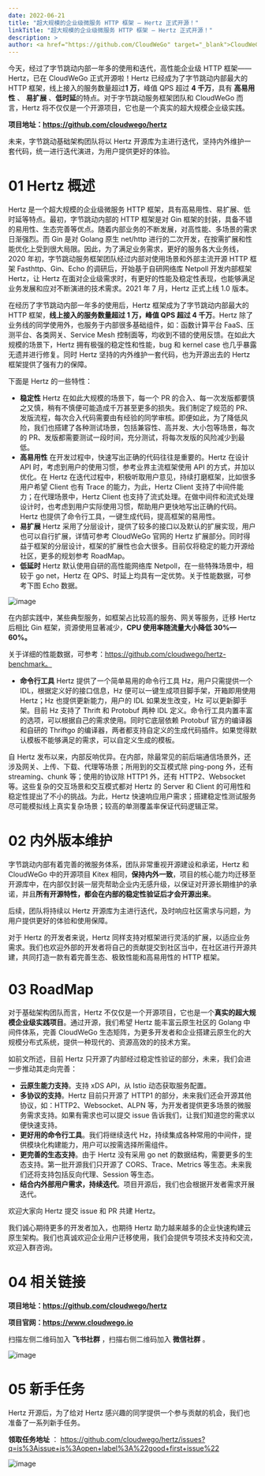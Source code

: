 ```yaml
---
date: 2022-06-21
title: "超大规模的企业级微服务 HTTP 框架 — Hertz 正式开源！"
linkTitle: "超大规模的企业级微服务 HTTP 框架 — Hertz 正式开源！"
description: >
author: <a href="https://github.com/CloudWeGo" target="_blank">CloudWeGo</a>
---
```


今天，经过了字节跳动内部一年多的使用和迭代，高性能企业级 HTTP 框架—— Hertz，已在 CloudWeGo 正式开源啦！Hertz 已经成为了字节跳动内部最大的 HTTP 框架，线上接入的服务数量超过**1 万**，峰值 QPS 超过 **4 千万**，具有 **高易用性** 、 **易扩展** 、**低时延**的特点。对于字节跳动服务框架团队和 CloudWeGo 而言，Hertz 将不仅仅是一个开源项目，它也是一个真实的超大规模企业级实践。

**项目地址：https://github.com/cloudwego/hertz**

未来，字节跳动基础架构团队将以 Hertz 开源库为主进行迭代，坚持内外维护一套代码，统一进行迭代演进，为用户提供更好的体验。

# **01 Hertz 概述**

Hertz 是一个超大规模的企业级微服务 HTTP 框架，具有高易用性、易扩展、低时延等特点。最初，字节跳动内部的 HTTP 框架是对 Gin 框架的封装，具备不错的易用性、生态完善等优点。随着内部业务的不断发展，对高性能、多场景的需求日渐强烈。而 Gin 是对 Golang 原生 net/http 进行的二次开发，在按需扩展和性能优化上受到很大局限。因此，为了满足业务需求，更好的服务各大业务线，2020 年初，字节跳动服务框架团队经过内部对使用场景和外部主流开源 HTTP 框架 Fasthttp、Gin、Echo 的调研后，开始基于自研网络库 Netpoll 开发内部框架 Hertz，让 Hertz 在面对企业级需求时，有更好的性能及稳定性表现，也能够满足业务发展和应对不断演进的技术需求。2021 年 7 月，Hertz 正式上线 1.0 版本。

在经历了字节跳动内部一年多的使用后，Hertz 框架成为了字节跳动内部最大的 HTTP 框架，**线上接入的服务数量超过 1 万，峰值 QPS 超过 4 千万**。Hertz 除了业务线的同学使用外，也服务于内部很多基础组件，如：函数计算平台 FaaS、压测平台、各类网关、Service Mesh 控制面等，均收到不错的使用反馈。在如此大规模的场景下，Hertz 拥有极强的稳定性和性能，bug 和 kernel case 也几乎暴露无遗并进行修复。同时 Hertz 坚持的内外维护一套代码，也为开源出去的 Hertz 框架提供了强有力的保障。

下面是 Hertz 的一些特性：

* **稳定性**
  Hertz 在如此大规模的场景下，每一个 PR 的合入、每一次发版都要慎之又慎，稍有不慎便可能造成千万甚至更多的损失。我们制定了规范的 PR、发版流程，每次合入代码需要由有经验的同学审核。即便如此，为了降低风险，我们也搭建了各种测试场景，包括兼容性、高并发、大小包等场景，每次的 PR、发版都需要测试一段时间，充分测试，将每次发版的风险减少到最低。
* **高易用性**
  在开发过程中，快速写出正确的代码往往是重要的。Hertz 在设计 API 时，考虑到用户的使用习惯，参考业界主流框架使用 API 的方式，并加以优化。在 Hertz 在迭代过程中，积极听取用户意见，持续打磨框架，比如很多用户希望 Client 也有 Trace 的能力，为此，Hertz Client 支持了中间件能力；在代理场景中，Hertz Client 也支持了流式处理。在做中间件和流式处理设计时，也考虑到用户实际使用习惯，帮助用户更快地写出正确的代码。Hertz 也提供了命令行工具，一键生成代码，提高框架的易用性。
* **易扩展**
  Hertz 采用了分层设计，提供了较多的接口以及默认的扩展实现，用户也可以自行扩展，详情可参考 CloudWeGo 官网的 Hertz 扩展部分。同时得益于框架的分层设计，框架的扩展性也会大很多。目前仅将稳定的能力开源给社区，更多的规划参考 RoadMap。
* **低延时**
  Hertz 默认使用自研的高性能网络库 Netpoll，在一些特殊场景中，相较于 go net，Hertz 在 QPS、时延上均具有一定优势。关于性能数据，可参考下图 Echo 数据。

![image](/img/blog/Hertz_Open_Source/Echo.png)

在内部实践中，某些典型服务，如框架占比较高的服务、网关等服务，迁移 Hertz 后相比 Gin 框架，资源使用显著减少，**CPU 使用率随流量大小降低 30%—60%。**

关于详细的性能数据，可参考：https://github.com/cloudwego/hertz-benchmark。

* **命令行工具**
  Hertz 提供了一个简单易用的命令行工具 Hz，用户只需提供一个 IDL，根据定义好的接口信息，Hz 便可以一键生成项目脚手架，开箱即用使用 Hertz；Hz 也提供更新能力，用户的 IDL 如果发生改变，Hz 可以更新脚手架。目前 Hz 支持了 Thrift 和 Protobuf 两种 IDL 定义。命令行工具内置丰富的选项，可以根据自己的需求使用。同时它底层依赖 Protobuf 官方的编译器和自研的 Thriftgo 的编译器，两者都支持自定义的生成代码插件。如果觉得默认模板不能够满足的需求，可以自定义生成的模板。

自 Hertz 发布以来，内部反响优异。在内部，除最常见的前后端通信场景外，还涉及网关、上传、下载、代理等场景；所用到的交互模式除 ping-pong 外，还有 streaming、chunk 等；使用的协议除 HTTP1 外，还有 HTTP2、Websocket 等。这些复杂的交互场景和交互模式都对 Hertz 的 Server 和 Client 的可用性和稳定性提出了不小的挑战。为此，Hertz 快速响应用户需求；搭建稳定性测试服务尽可能模拟线上真实复杂场景；较高的单测覆盖率保证代码逻辑正常。

# **02 内外版本维护**

字节跳动内部有着完善的微服务体系，团队非常重视开源建设和承诺，Hertz 和 CloudWeGo 中的开源项目 Kitex 相同，**保持内外一致**，项目的核心能力均迁移至开源库中，在内部仅封装一层壳帮助企业内无感升级，以保证对开源长期维护的承诺，并且**所有开源特性，都会在内部的稳定性验证后才会开源出来**。

后续，团队将持续以 Hertz 开源库为主进行迭代，及时响应社区需求与问题，为用户提供更好的体验和使用保障。

对于 Hertz 的开发者来说，Hertz 同样支持对框架进行灵活的扩展，以适应业务需求。我们也欢迎外部的开发者将自己的贡献提交到社区当中，在社区进行开源共建，共同打造一款有着完善生态、极致性能和高易用性的 HTTP 框架。

# **03 RoadMap**

对于基础架构团队而言，Hertz 不仅仅是一个开源项目，它也是一个**真实的超大规模企业级实践项目**。通过开源，我们希望 Hertz 能丰富云原生社区的 Golang 中间件体系，完善 CloudWeGo 生态矩阵，为更多开发者和企业搭建云原生化的大规模分布式系统，提供一种现代的、资源高效的的技术方案。

如前文所述，目前 Hertz 只开源了内部经过稳定性验证的部分，未来，我们会进一步推动其走向完善：

* **云原生能力支持**。支持 xDS API，从 Istio 动态获取服务配置。
* **多协议的支持**。Hertz 目前只开源了 HTTP1 的部分，未来我们还会开源其他协议，如：HTTP2、Websocket、ALPN 等，为开发者提供更多场景的微服务需求支持。如果有需求也可以提交 issue 告诉我们，让我们知道您的需求以便快速支持。
* **更好用的命令行工具**。我们将继续迭代 Hz，持续集成各种常用的中间件，提供模块化构建能力，用户可以按需选择所需组件。
* **更完善的生态支持**。由于 Hertz 没有采用 go net 的数据结构，需要更多的生态支持。第一批开源我们只开源了 CORS、Trace、Metrics 等生态。未来我们还将支持包括反向代理、Session 等生态。
* **结合内外部用户需求，持续迭代**。项目开源后，我们也会根据开发者需求开展迭代。

欢迎大家向 Hertz 提交 issue 和 PR 共建 Hertz。

我们诚心期待更多的开发者加入，也期待 Hertz 助力越来越多的企业快速构建云原生架构。我们也真诚欢迎企业用户迁移使用，我们会提供专项技术支持和交流，欢迎入群咨询。

# **04 相关链接**

**项目地址：https://github.com/cloudwego/hertz**

**项目官网：https://www.cloudwego.io**

扫描左侧二维码加入 **飞书社群** ，扫描右侧二维码加入 **微信社群** 。

![image](/img/blog/Hertz_Open_Source/1656394379484.png)

# **05 新手任务**

Hertz 开源后，为了给对 Hertz 感兴趣的同学提供一个参与贡献的机会，我们也准备了一系列新手任务。

**领取任务地址** ：
https://github.com/cloudwego/hertz/issues?q=is%3Aissue+is%3Aopen+label%3A%22good+first+issue%22

![image](/img/blog/Hertz_Open_Source/HertzIssue.png)

